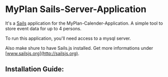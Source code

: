 # MyPlan Sails-Server-Application

It's a [Sails](http://sailsjs.org) application for the MyPlan-Calender-Application. A simple tool to store event data for up to 4 persons.

To run this application, you'll need access to a mysql server.

Also make shure to have Sails.js installed. Get more informations under [www.sailsjs.org](http://sailsjs.org).

## Installation Guide:



